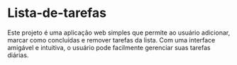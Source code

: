 # Lista-de-tarefas
Este projeto é uma aplicação web simples que permite ao usuário adicionar, marcar como concluídas e remover tarefas da lista. Com uma interface amigável e intuitiva, o usuário pode facilmente gerenciar suas tarefas diárias.
